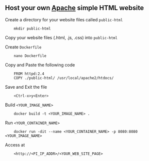 ## Host your own [Apache](https://hub.docker.com/_/httpd) simple HTML website

Create a directory for your website files called `public-html`

        mkdir public-html

Copy your website files (.html, .js, .css) into `public-html`

Create `Dockerfile`

        nano Dockerfile

Copy and Paste the following code

        FROM httpd:2.4
        COPY ./public-html/ /usr/local/apache2/htdocs/

Save and Exit the file

        <Ctrl-x>y<Enter>

Build `<YOUR_IMAGE_NAME>`

        docker build -t <YOUR_IMAGE_NAME> .

Run `<YOUR_CONTAINER_NAME>`

        docker run -dit --name <YOUR_CONTAINER_NAME> -p 8080:8080 <YOUR_IMAGE_NAME>

Access at

        <http://<PI_IP_ADDR>/<YOUR_WEB_SITE_PAGE>
